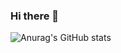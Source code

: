 ### Hi there 👋
![Anurag's GitHub stats](https://github-readme-stats.vercel.app/api?username=harielsantana&show_icons=true&theme=flag-india)

<!--
**harielSantana/harielsantana** is a ✨ _special_ ✨ repository because its `README.md` (this file) appears on your GitHub profile.

Here are some ideas to get you started:

- 🔭 I’m currently working on ...
- 🌱 I’m currently learning ...
- 👯 I’m looking to collaborate on ...
- 🤔 I’m looking for help with ...
- 💬 Ask me about ...
- 📫 How to reach me: ...
- 😄 Pronouns: ...
- ⚡ Fun fact: ...
-->
